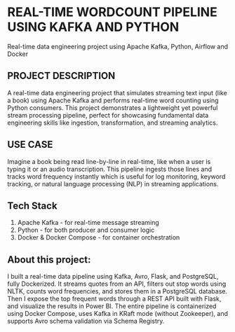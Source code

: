 # REAL-TIME WORDCOUNT PIPELINE USING KAFKA AND PYTHON
Real-time data engineering project using Apache Kafka, Python, Airflow and Docker

## PROJECT DESCRIPTION
A real-time data engineering project that simulates streaming text input (like a book) using Apache Kafka and performs real-time word counting using Python consumers. This project demonstrates a lightweight yet powerful stream processing pipeline, perfect for showcasing fundamental data engineering skills like ingestion, transformation, and streaming analytics.

## USE CASE
Imagine a book being read line-by-line in real-time, like when a user is typing it or an audio transcription. This pipeline ingests those lines and tracks word frequency instantly which is useful for log monitoring, keyword tracking, or natural language processing (NLP) in streaming applications.

## Tech Stack
1. Apache Kafka - for real-time message streaming
2. Python - for both producer and consumer logic
3. Docker & Docker Compose - for container orchestration

## About this project:
I built a real-time data pipeline using Kafka, Avro, Flask, and PostgreSQL, fully Dockerized. It streams quotes from an API, filters out stop words using NLTK, counts word frequencies, and stores them in a PostgreSQL database. Then I expose the top frequent words through a REST API built with Flask, and visualize the results in Power BI.
The entire pipeline is containerized using Docker Compose, uses Kafka in KRaft mode (without Zookeeper), and supports Avro schema validation via Schema Registry.
